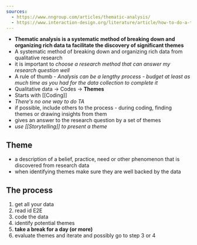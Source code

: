 ```yaml
---
sources:
  - https://www.nngroup.com/articles/thematic-analysis/
  - https://www.interaction-design.org/literature/article/how-to-do-a-thematic-analysis-of-user-interviews
---
```

- __Thematic analysis is a systematic method of breaking down and organizing rich data ta facilitate the discovery of significant themes__
- A systematic method of breaking down and organizing rich data from qualitative research
- it is important to _choose a research method that can answer my research question well_
- A rule of thumb - _Analysis can be a lengthy process - budget at least as much time as you had for the data collection to complete it_
- Qualitative data -> Codes -> __Themes__
- Starts with [[Coding]]
- _There's no one way to do TA_
- if possible, include others to the process - during coding, finding themes or drawing insights from them
- gives an answer to the research question by a set of themes
- _use [[Storytelling]] to present a theme_
## Theme
- a description of a belief, practice, need or other phenomenon that is discovered from research data
- when identifying themes make sure they are well backed by the data
## The process
1. get all your data
2. read id E2E
3. code the data
4. identify potential themes
5. __take a break for a day (or more)__
6. evaluate themes and iterate and possibly go to step 3 or 4